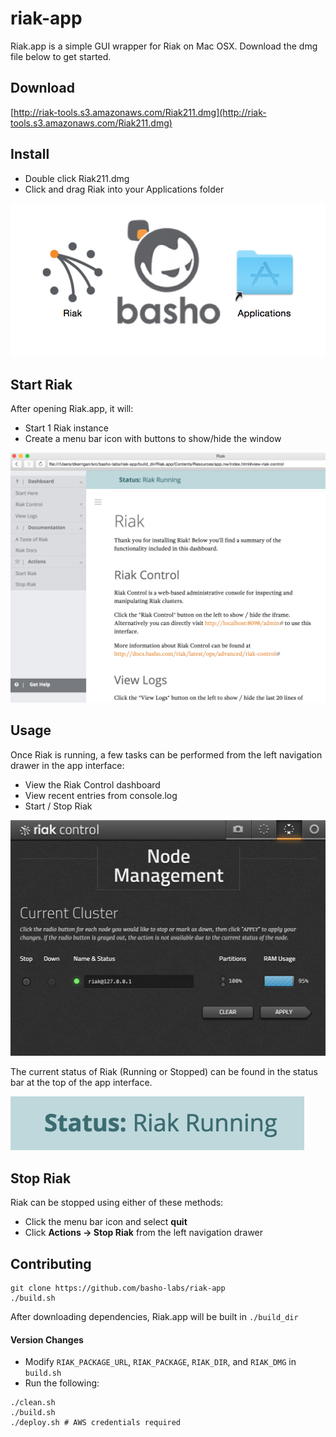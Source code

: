 riak-app
========

Riak.app is a simple GUI wrapper for Riak on Mac OSX. Download the dmg file below to get started.

## Download

[http://riak-tools.s3.amazonaws.com/Riak211.dmg](http://riak-tools.s3.amazonaws.com/Riak211.dmg)

## Install

+ Double click Riak211.dmg
+ Click and drag Riak into your Applications folder

![image](https://raw.githubusercontent.com/basho-labs/riak-app/master/docs/install.png)

## Start Riak

After opening Riak.app, it will:

+ Start 1 Riak instance
+ Create a menu bar icon with buttons to show/hide the window

![image](https://raw.githubusercontent.com/basho-labs/riak-app/master/docs/getting_started.png)

## Usage

Once Riak is running, a few tasks can be performed from the left navigation drawer in the app interface:

+ View the Riak Control dashboard
+ View recent entries from console.log
+ Start / Stop Riak

![image](https://raw.githubusercontent.com/basho-labs/riak-app/master/docs/control.png)

The current status of Riak (Running or Stopped) can be found in the status bar at the top of the app interface.

![image](https://raw.githubusercontent.com/basho-labs/riak-app/master/docs/status.png)

## Stop Riak

Riak can be stopped using either of these methods:

+ Click the menu bar icon and select **quit**
+ Click **Actions -> Stop Riak** from the left navigation drawer

## Contributing

```
git clone https://github.com/basho-labs/riak-app
./build.sh
```

After downloading dependencies, Riak.app will be built in `./build_dir`

#### Version Changes

+ Modify `RIAK_PACKAGE_URL`, `RIAK_PACKAGE`, `RIAK_DIR`, and `RIAK_DMG` in `build.sh`
+ Run the following:

```
./clean.sh
./build.sh
./deploy.sh # AWS credentials required
```
